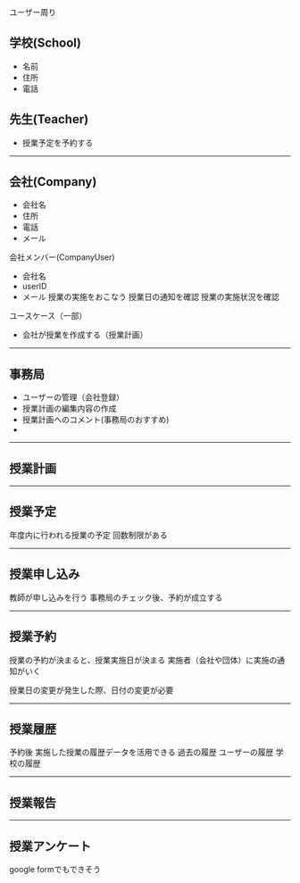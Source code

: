 ユーザー周り

学校(School)
- 
- 名前
- 住所
- 電話

先生(Teacher)
-
- 授業予定を予約する

---
会社(Company)
-
- 会社名
- 住所
- 電話
- メール

会社メンバー(CompanyUser)
- 会社名
- userID
- メール
授業の実施をおこなう
授業日の通知を確認
授業の実施状況を確認

ユースケース（一部）
- 会社が授業を作成する（授業計画）

---
事務局
-
- ユーザーの管理（会社登録）
- 授業計画の編集内容の作成
- 授業計画へのコメント(事務局のおすすめ)
- 

---
授業計画
-


---
授業予定
-
年度内に行われる授業の予定
回数制限がある

---
授業申し込み
-
教師が申し込みを行う
事務局のチェック後、予約が成立する

---
授業予約
-
授業の予約が決まると、授業実施日が決まる
実施者（会社や団体）に実施の通知がいく

授業日の変更が発生した際、日付の変更が必要

---
授業履歴
-
予約後
実施した授業の履歴データを活用できる
過去の履歴
ユーザーの履歴
学校の履歴

---
授業報告
-

---
授業アンケート
-
google formでもできそう
